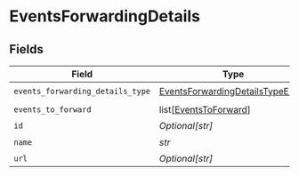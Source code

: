 # EventsForwardingDetails


## Fields

| Field                                                                                     | Type                                                                                      | Required                                                                                  | Description                                                                               |
| ----------------------------------------------------------------------------------------- | ----------------------------------------------------------------------------------------- | ----------------------------------------------------------------------------------------- | ----------------------------------------------------------------------------------------- |
| `events_forwarding_details_type`                                                          | [EventsForwardingDetailsTypeEnum](../../models/shared/eventsforwardingdetailstypeenum.md) | :heavy_check_mark:                                                                        | N/A                                                                                       |
| `events_to_forward`                                                                       | list[[EventsToForward](../../models/shared/eventstoforward.md)]                           | :heavy_check_mark:                                                                        | N/A                                                                                       |
| `id`                                                                                      | *Optional[str]*                                                                           | :heavy_minus_sign:                                                                        | N/A                                                                                       |
| `name`                                                                                    | *str*                                                                                     | :heavy_check_mark:                                                                        | N/A                                                                                       |
| `url`                                                                                     | *Optional[str]*                                                                           | :heavy_minus_sign:                                                                        | N/A                                                                                       |